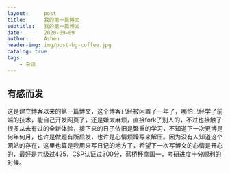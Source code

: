 ```yaml
---
layout:     post
title:      我的第一篇博文
subtitle:   我的第一篇博文
date:       2020-09-09
author:     Ashen
header-img: img/post-bg-coffee.jpg
catalog: true
tags:
    - 杂谈
---
```


## 有感而发

这是建立博客以来的第一篇博文，这个博客已经被闲置了一年了，哪怕已经学了前端的技术，能自己开发网页了，还是嫌太麻烦，直接fork了别人的，不过也接触了很多从未有过的全新体验，接下来的日子依旧是繁重的学习，不知道下一次更博是何年何月，也许是做题有所启发，也许是心情烦躁写来解压。因为没有人知道这个网站的存在，这里也算是我用来写日记的地方了，希望下一次写博文的心情是开心的，最好是六级过425，CSP认证过300分，蓝桥杯拿国一，考研进度十分顺利的时候。 
